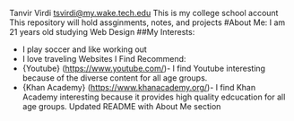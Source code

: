 Tanvir Virdi tsvirdi@my.wake.tech.edu
This is my college school account
This repository will hold assginments, notes, and projects
  #About Me: I am 21 years old studying Web Design
  ##My Interests:
-   I play soccer and like working out
-   I love traveling
  Websites I Find Recommend:
-   {Youtube} (https://www.youtube.com/)- I find Youtube interesting because of the diverse content for all age groups. 
-   {Khan Academy} (https://www.khanacademy.org/)- I find Khan Academy interesting because it provides high quality edcucation for all age groups. 
Updated README with About Me section
